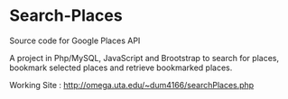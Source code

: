 Search-Places
=============

Source code for Google Places API

A project in Php/MySQL, JavaScript and Brootstrap to search for places, bookmark selected places and retrieve bookmarked places.

Working Site : http://omega.uta.edu/~dum4166/searchPlaces.php
